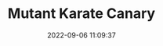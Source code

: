 ---
date: 2022-09-06 11:09:37
title: 'Mutant Karate Canary'	
tags: []

link: https://store.steampowered.com/app/1870800/Mutant_Karate_Canary/	

twitter: https://twitter.com/TroldkarlensHat
---